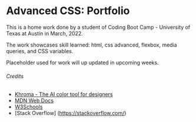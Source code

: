 # Advanced CSS: Portfolio

This is a home work done by a student of Coding Boot Camp - University of Texas at Austin in March, 2022.

The work showcases skill learned: html, css advanced, flexbox, media queries, and CSS variables.

Placeholder used for work will up updated in upcoming weeks.

###### Credits
- [Khroma - The AI color tool for designers](http://khroma.co/)
- [MDN Web Docs](https://developer.mozilla.org/en-US/docs/Web/CSS)
- [W3Schools](https://www.w3schools.com/css/)
- [Stack Overflow] (https://stackoverflow.com/)
